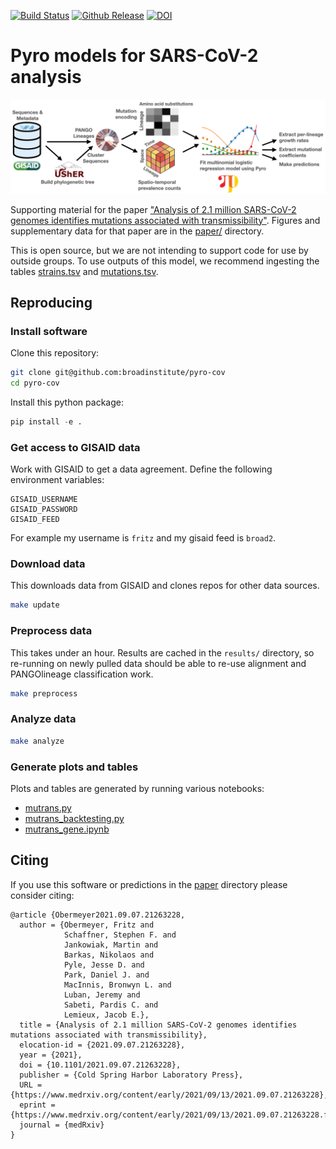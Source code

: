 [![Build Status](https://github.com/broadinstitute/pyro-cov/workflows/CI/badge.svg)](https://github.com/broadinstitute/pyro-cov/actions)
[![Github Release](https://img.shields.io/github/v/release/broadinstitute/pyro-cov)](https://github.com/broadinstitute/pyro-cov/releases)
[![DOI](https://img.shields.io/badge/DOI-10.1101%2F2021.09.07.21263228-blue)](https://www.medrxiv.org/content/10.1101/2021.09.07.21263228v1)

# Pyro models for SARS-CoV-2 analysis

![Overview](paper/schematic_overview.png)

Supporting material for the paper ["Analysis of 2.1 million SARS-CoV-2 genomes identifies mutations associated with transmissibility"](https://www.medrxiv.org/content/10.1101/2021.09.07.21263228v1). Figures and supplementary data for that paper are in the [paper/](paper/) directory.

This is open source, but we are not intending to support code for use by outside groups. To use outputs of this model, we recommend ingesting the tables [strains.tsv](paper/strains.tsv) and [mutations.tsv](paper/mutations.tsv).

## Reproducing

### Install software

Clone this repository:
```sh
git clone git@github.com:broadinstitute/pyro-cov
cd pyro-cov
```

Install this python package:
```py
pip install -e .
```

### Get access to GISAID data

Work with GISAID to get a data agreement.
Define the following environment variables:
```
GISAID_USERNAME
GISAID_PASSWORD
GISAID_FEED
```
For example my username is `fritz` and my gisaid feed is `broad2`.

### Download data
This downloads data from GISAID and clones repos for other data sources.
```sh
make update
```

### Preprocess data

This takes under an hour.
Results are cached in the `results/` directory, so re-running on newly pulled data should be able to re-use alignment and PANGOlineage classification work.
```sh
make preprocess
```

### Analyze data
```sh
make analyze
```

### Generate plots and tables
Plots and tables are generated by running various notebooks:
- [mutrans.py](notebooks/mutrans.ipynb)
- [mutrans_backtesting.py](notebooks/mutrans_backtesting.ipynb)
- [mutrans_gene.ipynb](notebooks/mutrans_gene.ipynb)

## Citing

If you use this software or predictions in the [paper](paper/) directory please consider citing:

```
@article {Obermeyer2021.09.07.21263228,
  author = {Obermeyer, Fritz and
            Schaffner, Stephen F. and
            Jankowiak, Martin and
            Barkas, Nikolaos and
            Pyle, Jesse D. and
            Park, Daniel J. and
            MacInnis, Bronwyn L. and
            Luban, Jeremy and
            Sabeti, Pardis C. and
            Lemieux, Jacob E.},
  title = {Analysis of 2.1 million SARS-CoV-2 genomes identifies mutations associated with transmissibility},
  elocation-id = {2021.09.07.21263228},
  year = {2021},
  doi = {10.1101/2021.09.07.21263228},
  publisher = {Cold Spring Harbor Laboratory Press},
  URL = {https://www.medrxiv.org/content/early/2021/09/13/2021.09.07.21263228},
  eprint = {https://www.medrxiv.org/content/early/2021/09/13/2021.09.07.21263228.full.pdf},
  journal = {medRxiv}
}
```
